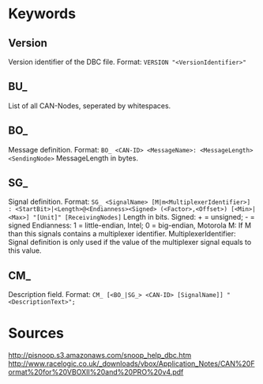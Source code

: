 # Keywords
## Version
Version identifier of the DBC file.
Format: `VERSION "<VersionIdentifier>"`

## BU_
List of all CAN-Nodes, seperated by whitespaces.

## BO_
Message definition.
Format: `BO_ <CAN-ID> <MessageName>: <MessageLength> <SendingNode>`
MessageLength in bytes.

## SG_
Signal definition.
Format: `SG_ <SignalName> [M|m<MultiplexerIdentifier>] : <StartBit>|<Length>@<Endianness><Signed> (<Factor>,<Offset>) [<Min>|<Max>] "[Unit]" [ReceivingNodes]`
Length in bits.
Signed: + = unsigned; - = signed
Endianness: 1 = little-endian, Intel; 0 = big-endian, Motorola
M: If M than this signals contains a multiplexer identifier.
MultiplexerIdentifier: Signal definition is only used if the value of the multiplexer signal equals to this value.

## CM_
Description field.
Format: `CM_ [<BO_|SG_> <CAN-ID> [SignalName]] "<DescriptionText>";`

# Sources
http://pisnoop.s3.amazonaws.com/snoop_help_dbc.htm
http://www.racelogic.co.uk/_downloads/vbox/Application_Notes/CAN%20Format%20for%20VBOXII%20and%20PRO%20v4.pdf